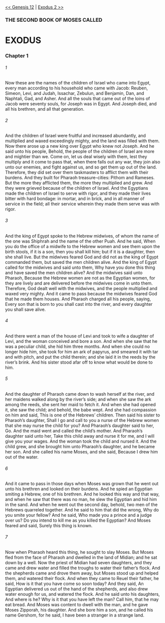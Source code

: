 [<< Genesis 12](Genesis%2012)  |  [Exodus 2 >>](Exodus%202)

### THE SECOND BOOK OF MOSES CALLED
# EXODUS
### Chapter 1
###### 1
Now these are the names of the children of Israel who came into Egypt, every man according to his household who came with Jacob: Reuben, Simeon, Levi, and Judah, Issachar, Zebulun, and Benjamin, Dan, and Naphtali, Gad, and Asher. And all the souls that came out of the loins of Jacob were seventy souls, for Joseph was in Egypt. And Joseph died, and all his brethren, and all that generation.

###### 2
And the children of Israel were fruitful and increased abundantly, and multiplied and waxed exceedingly mighty, and the land was filled with them. Now there arose up a new king over Egypt who knew not Joseph. And he said unto his people, Behold, the people of the children of Israel are more and mightier than we. Come on, let us deal wisely with them, lest they multiply and it come to pass that, when there falls out any war, they join also unto our enemies, and fight against us, and so get them up out of the land. Therefore, they did set over them taskmasters to afflict them with their burdens. And they built for Pharaoh treasure-cities: Pithom and Rameses. But the more they afflicted them, the more they multiplied and grew. And they were grieved because of the children of Israel. And the Egyptians made the children of Israel to serve with rigor, and they made their lives bitter with hard bondage: in mortar, and in brick, and in all manner of service in the field; all their service wherein they made them serve was with rigor.

###### 3
And the king of Egypt spoke to the Hebrew midwives, of whom the name of the one was Shiphrah and the name of the other Puah. And he said, When you do the office of a midwife to the Hebrew women and see them upon the birth stools, if it is a son, then you shall kill him; but if it is a daughter, then she shall live. But the midwives feared God and did not as the king of Egypt commanded them, but saved the men children alive. And the king of Egypt called for the midwives and said unto them, Why have you done this thing and have saved the men children alive? And the midwives said unto Pharaoh, Because the Hebrew women are not as the Egyptian women, for they are lively and are delivered before the midwives come in unto them. Therefore, God dealt well with the midwives, and the people multiplied and waxed very mighty. And it came to pass because the midwives feared God that he made them houses. And Pharaoh charged all his people, saying, Every son that is born to you shall cast into the river, and every daughter you shall save alive.

###### 4
And there went a man of the house of Levi and took to wife a daughter of Levi, and the woman conceived and bore a son. And when she saw that he was a peculiar child, she hid him three months. And when she could no longer hide him, she took for him an ark of papyrus, and smeared it with tar and with pitch, and put the child therein; and she laid it in the reeds by the river’s brink. And his sister stood afar off to know what would be done to him.

###### 5
And the daughter of Pharaoh came down to wash herself at the river, and her maidens walked along by the river’s side; and when she saw the ark among the reeds, she sent her maid to fetch it. And when she had opened it, she saw the child; and behold, the babe wept. And she had compassion on him and said, This is one of the Hebrews’ children. Then said his sister to Pharaoh’s daughter, Shall I go and call to you a nurse of the Hebrew women that she may nurse the child for you? And Pharaoh’s daughter said to her, Go. And the maid went and called the child’s mother. And Pharaoh’s daughter said unto her, Take this child away and nurse it for me, and I will give you your wages. And the woman took the child and nursed it. And the child grew, and she brought him unto Pharaoh’s daughter, and he became her son. And she called his name Moses, and she said, Because I drew him out of the water.

###### 6
And it came to pass in those days when Moses was grown that he went out unto his brethren and looked on their burdens. And he spied an Egyptian smiting a Hebrew, one of his brethren. And he looked this way and that way, and when he saw that there was no man, he slew the Egyptian and hid him in the sand. And when he went out the second day, behold, two men of the Hebrews quarreled together. And he said to him that did the wrong, Why do you smite your fellow? And he said, Who made you a prince and a judge over us? Do you intend to kill me as you killed the Egyptian? And Moses feared and said, Surely this thing is known.

###### 7
Now when Pharaoh heard this thing, he sought to slay Moses. But Moses fled from the face of Pharaoh and dwelled in the land of Midian; and he sat down by a well. Now the priest of Midian had seven daughters, and they came and drew water and filled the troughs to water their father’s flock. And the shepherds came and drove them away, but Moses stood up and helped them, and watered their flock. And when they came to Reuel their father, he said, How is it that you have come so soon today? And they said, An Egyptian delivered us out of the hand of the shepherds, and also drew water enough for us, and watered the flock. And he said unto his daughters, And where is he? Why is it that you have left the man? Call him, that he may eat bread. And Moses was content to dwell with the man, and he gave Moses Zipporah, his daughter. And she bore him a son, and he called his name Gershom, for he said, I have been a stranger in a strange land.